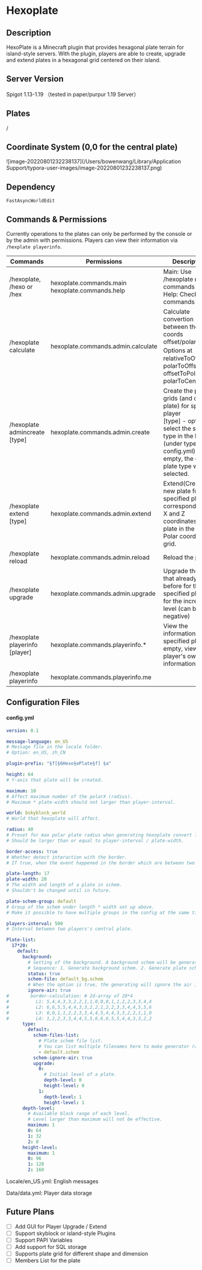 # Hexoplate
## Description

HexoPlate is a Minecraft plugin that provides hexagonal plate terrain for island-style servers. With the plugin, players are able to create, upgrade and extend plates in a hexagonal grid centered on their island.



## Server Version

Spigot 1.13-1.19 （tested in paper/purpur 1.19 Server）



## Plates

/



## Coordinate System (0,0 for the central plate)

![image-20220801232238137](/Users/bowenwang/Library/Application Support/typora-user-images/image-20220801232238137.png)



## Dependency

```
FastAsyncWorldEdit
```



## Commands & Permissions

Currently operations to the plates can only be performed by the console or by the admin with permissions. Players can view their information via `/hexplate playerinfo`.

| Commands                                                   | Permissions                                         | Descriptions                                                 |
| ---------------------------------------------------------- | --------------------------------------------------- | ------------------------------------------------------------ |
| /hexoplate, /hexo or /hex                                  | hexoplate.commands.main<br/>hexoplate.commands.help | Main: Use /hexoplate related commands<br/>Help: Check the commands help list |
| /hexoplate calculate <type> <x> <z>                        | hexoplate.commands.admin.calculate                  | Calculate convertion between the coords offset/polar/relative <br/> Options at <type>：relativeToOffset, polarToOffset, offsetToPolar, polarToCentral |
| /hexoplate admincreate <player> [type]                     | hexoplate.commands.admin.create                     | Create the plate grids (and central plate) for specified player<br/>[type] - optional to select the specified type in the list (under type in config.yml). If empty, the default plate type will be selected. |
| /hexoplate extend <player name> <PolarX> <PolarZ> [type]   | hexoplate.commands.admin.extend                     | Extend(Create) a new plate for specified players<br/><PolarX><PolarZ> corresponds to the X and Z coordinates of the plate in the player's Polar coordinate grid. |
| /hexoplate reload                                          | hexoplate.commands.admin.reload                     | Reload the plugin                                            |
| /hexoplate upgrade <player name> <PolarX> <PolarZ> <level> | hexoplate.commands.admin.upgrade                    | Upgrade the plates that already exist before for the specified player<br/><level> for the increased level (can be negative) |
| /hexoplate playerinfo [player]                             | hexoplate.commands.playerinfo.*                     | View the information for the specified player (If empty, view player's own information) |
| /hexoplate playerinfo                                      | hexoplate.commands.playerinfo.me                    |                                                              |



## Configuration Files

#### config.yml

```yaml
version: 0.1

message-language: en_US
# Message file in the locale folder.
# Option: en_US, zh_CN

plugin-prefix: "§f[§6Hexo§ePlate§f] §a"

height: 64
# Y-axis that plate will be created.

maximum: 10
# Affect maximum number of the polarX (radius).
# Maximum * plate-width should not larger than player-interval.

world: bskyblock_world
# World that hexoplate will affect.

radius: 40
# Preset for max polar plate radius when generating hexoplate convert list.
# Should be larger than or equal to player-interval / plate-width.

border-access: true
# Whether detect interaction with the border.
# If true, when the event happened in the border which are between two unlocked plate, it wouldn't be cancel.

plate-length: 17
plate-width: 20
# The width and length of a plate in schem.
# Shouldn't be changed until in future.

plate-schem-group: default
# Group of the schem under length * width set up above.
# Make it possible to have multiple groups in the config at the same time.

players-interval: 500
# Interval between two players's central plate.

Plate-list:
  17*20:
    default:
      background:
        # Setting of the background. A background schem will be generated when a player create the new plate grid.
        # Sequence: 1. Generate background schem. 2. Generate plate schem. 3. Teleport player.
        status: true
        schem-file: default_bg.schem
        # When the option is true, the generating will ignore the air in the schem.
        ignore-air: true
#        border-calculation: # 2d-array of 20*4
#          L1: 5,4,4,3,3,2,2,1,1,0,0,0,1,1,2,2,3,3,4,4
#          L2: 6,6,5,5,4,4,3,3,2,2,1,2,2,3,3,4,4,5,5,6
#          L3: 0,0,1,1,2,2,3,3,4,4,5,4,4,3,3,2,2,1,1,0
#          L4: 1,2,2,3,3,4,4,5,5,6,6,6,5,5,4,4,3,3,2,2
      type:
        default:
          schem-files-list:
            # Plate schem file list.
            # You can list multiple filenames here to make generator randomly choose from them each time.
            - default.schem
          schem-ignore-air: true
          upgrade:
            0:
              # Initial level of a plate.
              depth-level: 0
              height-level: 0
            1:
              depth-level: 1
              height-level: 1
      depth-level:
        # Available block range of each level.
        # Level larger than maximum will not be effective.
        maximum: 1
        0: 64
        1: 32
        2: 0
      height-level:
        maximum: 1
        0: 96
        1: 128
        2: 160
```

Locale/en_US.yml: English messages

Data/data.yml: Player data storage



## Future Plans

- [ ] Add GUI for Player Upgrade / Extend
- [ ] Support skyblock or island-style Plugins
- [ ] Support PAPI Variables
- [ ] Add support for SQL storage
- [ ] Supports plate grid for different shape and dimension
- [ ] Members List for the plate
